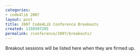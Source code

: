 ```yaml
---
categories:
- code4lib 2007
layout: post
title: 2007 Code4Lib Conference Breakouts
created: 1150397205
permalink: /conference/2007/breakouts/
---
```

Breakout sessions will be listed here when they are firmed up.
